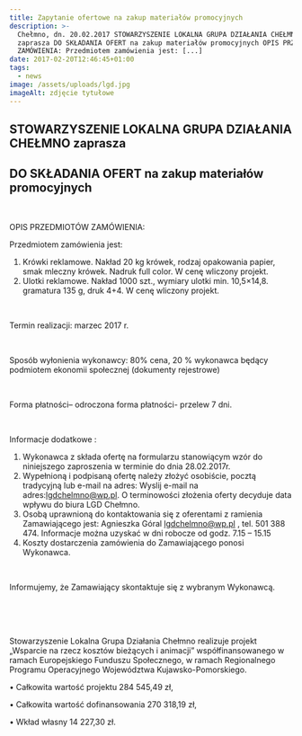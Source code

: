 ```yaml
---
title: Zapytanie ofertowe na zakup materiałów promocyjnych
description: >-
  Chełmno, dn. 20.02.2017 STOWARZYSZENIE LOKALNA GRUPA DZIAŁANIA CHEŁMNO
  zaprasza DO SKŁADANIA OFERT na zakup materiałów promocyjnych OPIS PRZEDMIOTÓW
  ZAMÓWIENIA: Przedmiotem zamówienia jest: [...]
date: 2017-02-20T12:46:45+01:00
tags:
  - news
image: /assets/uploads/lgd.jpg
imageAlt: zdjęcie tytułowe
---
```

## STOWARZYSZENIE LOKALNA GRUPA DZIAŁANIA CHEŁMNO zaprasza

## DO SKŁADANIA OFERT na zakup materiałów promocyjnych

<br>

OPIS PRZEDMIOTÓW ZAMÓWIENIA:

Przedmiotem zamówienia jest:

1. Krówki reklamowe. Nakład 20 kg krówek, rodzaj opakowania papier, smak mleczny krówek. Nadruk full color. W cenę wliczony projekt.
2. Ulotki reklamowe. Nakład 1000 szt., wymiary ulotki min. 10,5×14,8. gramatura 135 g, druk 4+4. W cenę wliczony projekt.

<br>

Termin realizacji: marzec 2017 r.

<br>

Sposób wyłonienia wykonawcy: 80% cena, 20 % wykonawca będący podmiotem ekonomii społecznej (dokumenty rejestrowe)

<br>

Forma płatności– odroczona forma płatności- przelew 7 dni.

<br>

Informacje dodatkowe :

1. Wykonawca z składa  ofertę na formularzu stanowiącym wzór do niniejszego zaproszenia w terminie  do dnia 28.02.2017r.
2. Wypełnioną i podpisaną ofertę należy złożyć osobiście, pocztą tradycyjną lub e-mail na adres: Wyslij e-mail na adres:lgdchelmno@wp.pl. O terminowości złożenia oferty decyduje data wpływu do biura LGD Chełmno.
3.  Osobą uprawnioną do kontaktowania się z oferentami  z ramienia Zamawiającego jest: Agnieszka Góral lgdchelmno@wp.pl , tel. 501 388 474. Informacje można uzyskać w dni robocze od godz. 7.15 – 15.15
4. Koszty dostarczenia zamówienia do Zamawiającego ponosi Wykonawca.

<br>

Informujemy, że Zamawiający skontaktuje się z wybranym Wykonawcą.

<br>

<br>

<br>

Stowarzyszenie Lokalna Grupa Działania Chełmno realizuje projekt „Wsparcie na rzecz kosztów bieżących i animacji” współfinansowanego w ramach Europejskiego Funduszu Społecznego, w ramach Regionalnego Programu Operacyjnego Województwa Kujawsko-Pomorskiego.

• Całkowita wartość projektu 284 545,49 zł,

• Całkowita wartość dofinansowania 270 318,19 zł,

• Wkład własny 14 227,30 zł.
